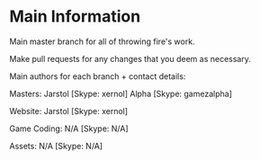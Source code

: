 # Main Information
Main master branch for all of throwing fire's work.

Make pull requests for any changes that you deem as necessary.

Main authors for each branch + contact details:

Masters:
    Jarstol [Skype: xernol]
    Alpha   [Skype: gamezalpha]
    
Website:
    Jarstol [Skype: xernol]
    
Game Coding:
    N/A      [Skype: N/A]
    
Assets:
    N/A     [Skype: N/A]
